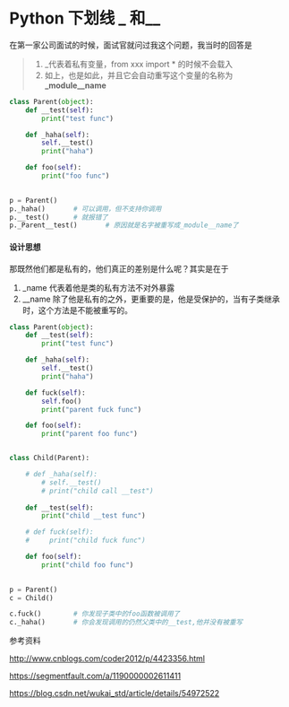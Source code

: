 # Python 下划线 _ 和__

在第一家公司面试的时候，面试官就问过我这个问题，我当时的回答是

> 1. _代表着私有变量，from xxx import * 的时候不会载入
> 2. 如上，也是如此，并且它会自动重写这个变量的名称为 **_module__name**

```python
class Parent(object):
    def __test(self):
        print("test func")

    def _haha(self):
        self.__test()
        print("haha")

    def foo(self):
        print("foo func")

        
p = Parent()
p._haha()		# 可以调用，但不支持你调用
p.__test()		# 就报错了
p._Parent__test()		# 原因就是名字被重写成_module__name了
```



#### 设计思想

那既然他们都是私有的，他们真正的差别是什么呢？其实是在于

1. _name 代表着他是类的私有方法不对外暴露
2. __name 除了他是私有的之外，更重要的是，他是受保护的，当有子类继承时，这个方法是不能被重写的。

```python
class Parent(object):
    def __test(self):
        print("test func")

    def _haha(self):
        self.__test()
        print("haha")

    def fuck(self):
        self.foo()
        print("parent fuck func")

    def foo(self):
        print("parent foo func")


class Child(Parent):

    # def _haha(self):
        # self.__test()
        # print("child call __test")
        
    def __test(self):
        print("child __test func")

    # def fuck(self):
    #     print("child fuck func")

    def foo(self):
        print("child foo func")

        
p = Parent()
c = Child()

c.fuck()		# 你发现子类中的foo函数被调用了
c._haha()		# 你会发现调用的仍然父类中的__test,他并没有被重写

```



参考资料

http://www.cnblogs.com/coder2012/p/4423356.html

https://segmentfault.com/a/1190000002611411

https://blog.csdn.net/wukai_std/article/details/54972522
